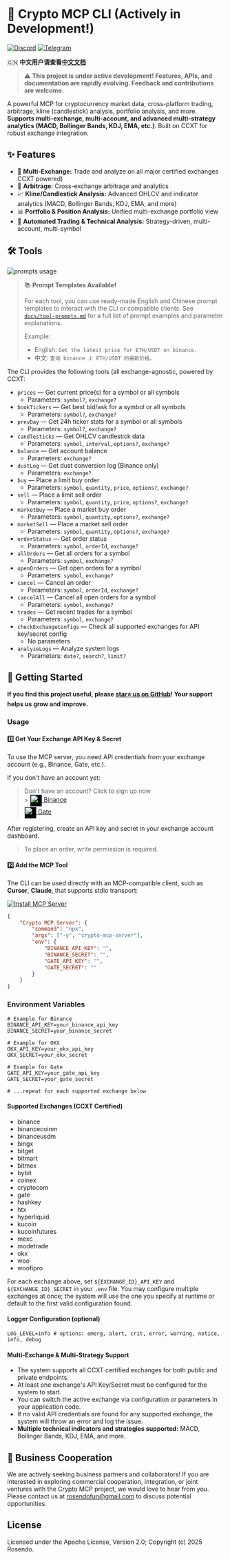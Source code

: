 # 🚧 Crypto MCP CLI (Actively in Development!)

[![Discord](https://img.shields.io/badge/Discord-Join%20Us-5865F2?logo=discord&logoColor=white)](https://discord.gg/mJ8cdaJ5rg) [![Telegram](https://img.shields.io/badge/Telegram-Join%20Us-229ED9?logo=telegram&logoColor=white)](https://t.me/crypto_mcp)

🇨🇳 **中文用户请查看[中文文档](./docs/README.zh-CN.md)**

> ⚠️ **This project is under active development! Features, APIs, and documentation are rapidly evolving. Feedback and contributions are welcome.**

A powerful MCP for cryptocurrency market data, cross-platform trading, arbitrage, kline (candlestick) analysis, portfolio analysis, and more. **Supports multi-exchange, multi-account, and advanced multi-strategy analytics (MACD, Bollinger Bands, KDJ, EMA, etc.)**. Built on CCXT for robust exchange integration.

## ✨ Features

-   🏦 **Multi-Exchange:** Trade and analyze on all major certified exchanges CCXT powered)
-   🔄 **Arbitrage:** Cross-exchange arbitrage and analytics
-   📈 **Kline/Candlestick Analysis:** Advanced OHLCV and indicator analytics (MACD, Bollinger Bands, KDJ, EMA, and more)
-   📊 **Portfolio & Position Analysis:** Unified multi-exchange portfolio view
-   🤖 **Automated Trading & Technical Analysis:** Strategy-driven, multi-account, multi-symbol

## 🛠️ Tools

![prompts usage](docs/usage.gif)

> 📚 **Prompt Templates Available!**
>
> For each tool, you can use ready-made English and Chinese prompt templates to interact with the CLI or compatible clients. See [`docs/tool-prompts.md`](./docs/tool-prompts.md) for a full list of prompt examples and parameter explanations.
>
> Example:
>
> -   English: `Get the latest price for ETH/USDT on binance.`
> -   中文: `查询 binance 上 ETH/USDT 的最新价格。`

The CLI provides the following tools (all exchange-agnostic, powered by CCXT:

-   `prices` — Get current price(s) for a symbol or all symbols
    -   Parameters: `symbol?`, `exchange?`
-   `bookTickers` — Get best bid/ask for a symbol or all symbols
    -   Parameters: `symbol?`, `exchange?`
-   `prevDay` — Get 24h ticker stats for a symbol or all symbols
    -   Parameters: `symbol?`, `exchange?`
-   `candlesticks` — Get OHLCV candlestick data
    -   Parameters: `symbol`, `interval`, `options?`, `exchange?`
-   `balance` — Get account balance
    -   Parameters: `exchange?`
-   `dustLog` — Get dust conversion log (Binance only)
    -   Parameters: `exchange?`
-   `buy` — Place a limit buy order
    -   Parameters: `symbol`, `quantity`, `price`, `options?`, `exchange?`
-   `sell` — Place a limit sell order
    -   Parameters: `symbol`, `quantity`, `price`, `options?`, `exchange?`
-   `marketBuy` — Place a market buy order
    -   Parameters: `symbol`, `quantity`, `options?`, `exchange?`
-   `marketSell` — Place a market sell order
    -   Parameters: `symbol`, `quantity`, `options?`, `exchange?`
-   `orderStatus` — Get order status
    -   Parameters: `symbol`, `orderId`, `exchange?`
-   `allOrders` — Get all orders for a symbol
    -   Parameters: `symbol`, `exchange?`
-   `openOrders` — Get open orders for a symbol
    -   Parameters: `symbol`, `exchange?`
-   `cancel` — Cancel an order
    -   Parameters: `symbol`, `orderId`, `exchange?`
-   `cancelAll` — Cancel all open orders for a symbol
    -   Parameters: `symbol`, `exchange?`
-   `trades` — Get recent trades for a symbol
    -   Parameters: `symbol`, `exchange?`
-   `checkExchangeConfigs` — Check all supported exchanges for API key/secret config
    -   No parameters
-   `analyzeLogs` — Analyze system logs
    -   Parameters: `date?`, `search?`, `limit?`

## 🚀 Getting Started

**If you find this project useful, please [star⭐️ us on GitHub](https://github.com/rosendolu/crypto-mcp-server)! Your support helps us grow and improve.**

### Usage

#### 1️⃣ Get Your Exchange API Key & Secret

To use the MCP server, you need API credentials from your exchange account (e.g., Binance, Gate, etc.).

If you don't have an account yet:

> Don't have an account? Click to sign up now <br/> > [<img src="docs/icons/binance.png" alt="Binance" width="28" style="vertical-align:middle;background:#000"/> Binance](https://www.marketwebb.net/activity/referral-entry/CPA?ref=CPA_00568KAJ11)  
> [<img src="docs/icons/gate.png" alt="Gate" width="28" style="vertical-align:middle;background:#000;"/> Gate](https://www.gateweb.space/signup/AVFAVws?ref_type=103)

After registering, create an API key and secret in your exchange account dashboard.

> To place an order, write permission is required.

#### 2️⃣ Add the MCP Tool

The CLI can be used directly with an MCP-compatible client, such as **Cursor**, **Claude**, that supports stdio transport:

[![Install MCP Server](https://cursor.com/deeplink/mcp-install-dark.svg)](https://cursor.com/install-mcp?name=Crypto%20MCP%20Server&config=eyJjb21tYW5kIjoibnB4IC15IGNyeXB0by1tY3Atc2VydmVyIiwiZW52Ijp7IkJJTkFOQ0VfQVBJX0tFWSI6IiIsIkJJTkFOQ0VfU0VDUkVUIjoiIiwiR0FURV9BUElfS0VZIjoiIiwiR0FURV9TRUNSRVQiOiIifX0%3D)

```json
{
    "Crypto MCP Server": {
        "command": "npx",
        "args": ["-y", "crypto-mcp-server"],
        "env": {
            "BINANCE_API_KEY": "",
            "BINANCE_SECRET": "",
            "GATE_API_KEY": "",
            "GATE_SECRET": ""
        }
    }
}
```

### Environment Variables

```
# Example for Binance
BINANCE_API_KEY=your_binance_api_key
BINANCE_SECRET=your_binance_secret

# Example for OKX
OKX_API_KEY=your_okx_api_key
OKX_SECRET=your_okx_secret

# Example for Gate
GATE_API_KEY=your_gate_api_key
GATE_SECRET=your_gate_secret

# ...repeat for each supported exchange below
```

#### Supported Exchanges (CCXT Certified)

-   binance
-   binancecoinm
-   binanceusdm
-   bingx
-   bitget
-   bitmart
-   bitmex
-   bybit
-   coinex
-   cryptocom
-   gate
-   hashkey
-   htx
-   hyperliquid
-   kucoin
-   kucoinfutures
-   mexc
-   modetrade
-   okx
-   woo
-   woofipro

For each exchange above, set `${EXCHANGE_ID}_API_KEY` and `${EXCHANGE_ID}_SECRET` in your `.env` file. You may configure multiple exchanges at once; the system will use the one you specify at runtime or default to the first valid configuration found.

#### Logger Configuration (optional)

```
LOG_LEVEL=info # options: emerg, alert, crit, error, warning, notice, info, debug
```

#### Multi-Exchange & Multi-Strategy Support

-   The system supports all CCXT certified exchanges for both public and private endpoints.
-   At least one exchange's API Key/Secret must be configured for the system to start.
-   You can switch the active exchange via configuration or parameters in your application code.
-   If no valid API credentials are found for any supported exchange, the system will throw an error and log the issue.
-   **Multiple technical indicators and strategies supported:** MACD, Bollinger Bands, KDJ, EMA, and more.

## 🤝 Business Cooperation

We are actively seeking business partners and collaborators! If you are interested in exploring commercial cooperation, integration, or joint ventures with the Crypto MCP project, we would love to hear from you. Please contact us at rosendofun@gmail.com to discuss potential opportunities.

## License

Licensed under the Apache License, Version 2.0;
Copyright (c) 2025 Rosendo.
